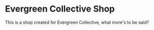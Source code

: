 # Evergreen Collective Shop
This is a shop created for Evergreen Collective, what more's to be said?